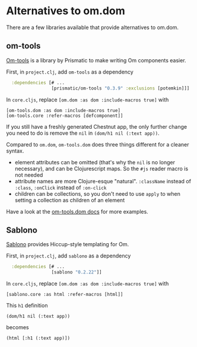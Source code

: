 # Alternatives to om.dom

There are a few libraries available that provide alternatives to om.dom.

## om-tools

[Om-tools](https://github.com/Prismatic/om-tools) is a library by
Prismatic to make writing Om components easier.

First, in `project.clj`, add `om-tools` as a dependency

``` clojure
  :dependencies [# ...
                 [prismatic/om-tools "0.3.9" :exclusions [potemkin]]]
```

In `core.cljs`, replace `[om.dom :as dom :include-macros true]` with

``` clojurescript
[om-tools.dom :as dom :include-macros true]
[om-tools.core :refer-macros [defcomponent]]
```

If you still have a freshly generated Chestnut app, the only further change you need to do is remove the `nil` in `(dom/h1 nil (:text app))`.

Compared to `om.dom`, `om-tools.dom` does three things different for a cleaner syntax.

* element attributes can be omitted (that's why the `nil` is no longer necessary), and can be Clojurescript maps. So the `#js` reader macro is not needed
* attribute names are more Clojure-esque "natural". `:className` instead of `:class`, `:onClick` instead of `:on-click`
* children can be collections, so you don't need to use `apply` to when setting a collection as children of an element

Have a look at the [om-tools.dom docs](https://github.com/Prismatic/om-tools#dom-tools) for more examples.

## Sablono

[Sablono](https://github.com/r0man/sablono) provides Hiccup-style templating for Om.

First, in `project.clj`, add `sablono` as a dependency

``` clojure
  :dependencies [# ...
                 [sablono "0.2.22"]]
```

In `core.cljs`, replace `[om.dom :as dom :include-macros true]` with

``` clojurescript
[sablono.core :as html :refer-macros [html]]
```

This `h1` definition

``` clojurescript
(dom/h1 nil (:text app))
```

becomes

``` clojurescript
(html [:h1 (:text app)])
```
